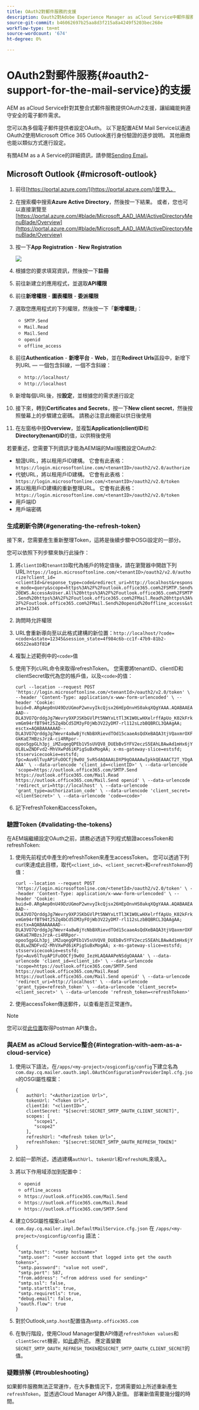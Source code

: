 ```yaml
---
title: OAuth2對郵件服務的支援
description: Oauth2對Adobe Experience Manager as aCloud Service中郵件服務的支援
source-git-commit: b46062697b25aa8d3f215a8a4249f5203bec268e
workflow-type: tm+mt
source-wordcount: '674'
ht-degree: 0%

---
```



# OAuth2對郵件服務{#oauth2-support-for-the-mail-service}的支援

AEM as aCloud Service針對其整合式郵件服務提供OAuth2支援，讓組織能夠遵守安全的電子郵件需求。

您可以為多個電子郵件提供者設定OAuth。 以下是配置AEM Mail Service以通過OAuth2使用Microsoft Office 365 Outlook進行身份驗證的逐步說明。 其他廠商也能以類似方式進行設定。

有關AEM as a A Service的詳細資訊，請參閱[Sending Email](/help/implementing/developing/introduction/development-guidelines.md#sending-email)。

## Microsoft Outlook {#microsoft-outlook}

1. 前往[https://portal.azure.com/](https://portal.azure.com/)並登入。
1. 在搜索欄中搜索&#x200B;**Azure Active Directory**，然後按一下結果。 或者，您也可以直接瀏覽至[https://portal.azure.com/#blade/Microsoft_AAD_IAM/ActiveDirectoryMenuBlade/Overview](https://portal.azure.com/#blade/Microsoft_AAD_IAM/ActiveDirectoryMenuBlade/Overview)
1. 按一下&#x200B;**App Registration** - **New Registration**

   ![](assets/oauth-outlook1.png)

1. 根據您的要求填寫資訊，然後按一下&#x200B;**註冊**
1. 前往新建立的應用程式，並選取&#x200B;**API權限**
1. 前往&#x200B;**新增權限** - **圖表權限** - **委派權限**
1. 選取您應用程式的下列權限，然後按一下「**新增權限**」：
   * `SMTP.Send`
   * `Mail.Read`
   * `Mail.Send`
   * `openid`
   * `offline_access`
1. 前往&#x200B;**Authentication** - **新增平台** - **Web**，並在&#x200B;**Redirect Urls**&#x200B;區段中，新增下列URL — 一個包含斜線，一個不含斜線：
   * `http://localhost/`
   * `http://localhost`
1. 新增每個URL後，按&#x200B;**設定**，並根據您的需求進行設定
1. 接下來，轉到&#x200B;**Certificates and Secrets**，按一下&#x200B;**New client secret**，然後按照螢幕上的步驟建立密碼。 請務必注意此機密以供日後使用
1. 在左窗格中按&#x200B;**Overview**，並複製&#x200B;**Application(client)ID**&#x200B;和&#x200B;**Directory(tenant)ID**&#x200B;的值，以供稍後使用

若要重述，您需要下列資訊才能為AEM端的Mail服務設定OAuth2:

* 驗證URL，將以租用戶ID建構。 它會有此表格：`https://login.microsoftonline.com/<tenantID>/oauth2/v2.0/authorize`
* 代號URL，將以租用戶ID建構。 它會有此表格：`https://login.microsoftonline.com/<tenantID>/oauth2/v2.0/token`
* 將以租用戶ID建構的重新整理URL。 它會有此表格：`https://login.microsoftonline.com/<tenantID>/oauth2/v2.0/token`
* 用戶端ID
* 用戶端密碼

### 生成刷新令牌{#generating-the-refresh-token}

接下來，您需要產生重新整理Token，這將是後續步驟中OSGi設定的一部分。

您可以依照下列步驟來執行此操作：

1. 將`clientID`和`tenantID`取代為帳戶的特定值後，請在瀏覽器中開啟下列URL:`https://login.microsoftonline.com/<tenantID>/oauth2/v2.0/authorize?client_id=<clientId>&response_type=code&redirect_uri=http://localhost&response_mode=query&scope=https%3A%2F%2Foutlook.office365.com%2FSMTP.Send%20EWS.AccessAsUser.All%20https%3A%2F%2Foutlook.office365.com%2FSMTP.Send%20https%3A%2F%2Foutlook.office365.com%2FMail.Read%20https%3A%2F%2Foutlook.office365.com%2FMail.Send%20openid%20offline_access&state=12345`
1. 詢問時允許權限
1. URL會重新導向至以此格式建構的新位置：`http://localhost/?code=<code>&state=12345&session_state=4f984c6b-cc1f-47b9-81b2-66522ea83f81#`
1. 複製上述範例中的`<code>`值
1. 使用下列cURL命令來取得refreshToken。 您需要將tenantID、clientID和clientSecret取代為您的帳戶值，以及`<code>`的值：

   `curl --location --request POST 'https://login.microsoftonline.com/<tenantId>/oauth2/v2.0/token' \
--header 'Content-Type: application/x-www-form-urlencoded' \
--header 'Cookie: buid=0.ARgAep0nU49DzUGmoP2wnvyIkcQjsx26HEpOnvHS0akqXQgYAAA.AQABAAEAAAD--DLA3VO7QrddgJg7Wevry9XPJSKbGVlPt5NWYxLtTl3K1W0LwHXelrffApUo_K02kFrkvmGm94rfBT94t25Zq4bCd5IM3yFOjWb3V22yDM7-rl112sLzbBQBRCL3QAAgAA; esctx=AQABAAAAAAD--DLA3VO7QrddgJg7Wevr4a8wBjYcNbBXRievdTOd15caaeAsQdXeBAQA3tjVQaxmrOXFGkKaE7HBzsJrzA-ci4RRpor-opoo5gpGLh3pj_iMZuqegQPEb1V5sUVQV8_DUEbBv5YFV2eczS5EAhLBAwAd1mHx6jYOL8LwZNDFvd2-MhVXwPd6iKPigSuBxMogAA; x-ms-gateway-slice=estsfd; stsservicecookie=estsfd; fpc=Auv6lTuyAP1FuOOCfj9w0U_5vR5dAQAAALDXP9gOAAAAwIpkkQEAAACT2T_YDgAAAA' \
--data-urlencode 'client_id=<clientID>' \
--data-urlencode 'scope=https://outlook.office365.com/SMTP.Send https://outlook.office365.com/Mail.Read https://outlook.office365.com/Mail.Send openid' \
--data-urlencode 'redirect_uri=http://localhost' \
--data-urlencode 'grant_type=authorization_code' \
--data-urlencode 'client_secret=<clientSecret>' \
--data-urlencode 'code=<code>'`

1. 記下refreshToken和accessToken。

### 驗證Token {#validating-the-tokens}

在AEM端繼續設定OAuth之前，請務必透過下列程式驗證accessToken和refreshToken:

1. 使用先前程式中產生的refreshToken來產生accessToken。 您可以透過下列curl來達成此目標，取代`<client_id>`、`<client_secret>`和`<refreshToken>`的值：

   `curl --location --request POST 'https://login.microsoftonline.com/<tenetId>/oauth2/v2.0/token' \
--header 'Content-Type: application/x-www-form-urlencoded' \
--header 'Cookie: buid=0.ARgAep0nU49DzUGmoP2wnvyIkcQjsx26HEpOnvHS0akqXQgYAAA.AQABAAEAAAD--DLA3VO7QrddgJg7Wevry9XPJSKbGVlPt5NWYxLtTl3K1W0LwHXelrffApUo_K02kFrkvmGm94rfBT94t25Zq4bCd5IM3yFOjWb3V22yDM7-rl112sLzbBQBRCL3QAAgAA; esctx=AQABAAAAAAD--DLA3VO7QrddgJg7Wevr4a8wBjYcNbBXRievdTOd15caaeAsQdXeBAQA3tjVQaxmrOXFGkKaE7HBzsJrzA-ci4RRpor-opoo5gpGLh3pj_iMZuqegQPEb1V5sUVQV8_DUEbBv5YFV2eczS5EAhLBAwAd1mHx6jYOL8LwZNDFvd2-MhVXwPd6iKPigSuBxMogAA; x-ms-gateway-slice=estsfd; stsservicecookie=estsfd; fpc=Auv6lTuyAP1FuOOCfj9w0U_IezHLAQAAAPeNSdgOAAAA' \
--data-urlencode 'client_id=<client_id>' \
--data-urlencode 'scope=https://outlook.office365.com/SMTP.Send https://outlook.office365.com/Mail.Read https://outlook.office365.com/Mail.Send openid' \
--data-urlencode 'redirect_uri=http://localhost' \
--data-urlencode 'grant_type=refresh_token' \
--data-urlencode 'client_secret=<client_secret>' \
--data-urlencode 'refresh_token=<refreshToken>'`

1. 使用accessToken傳送郵件，以查看是否正常運作。

>[!NOTE]
>
> 您可以從[此位置](https://docs.microsoft.com/en-us/azure/active-directory/develop/v2-oauth2-auth-code-flow)取得Postman API集合。

### 與AEM as aCloud Service整合{#integration-with-aem-as-a-cloud-service}

1. 使用以下語法，在`/apps/<my-project>/osgiconfig/config`下建立名為`com.day.cq.mailer.oauth.impl.OAuthConfigurationProviderImpl.cfg.json`的OSGI屬性檔案：

   ```
   {
       authUrl: "<Authorization Url>",
       tokenUrl: "<Token Url>",
       clientId: "<clientID>",
       clientSecret: "$[secret:SECRET_SMTP_OAUTH_CLIENT_SECRET]",
       scopes: [
          "scope1",
          "scope2"
       ],
       refreshUrl: "<Refresh token Url>",
       refreshToken: "$[secret:SECRET_SMTP_OAUTH_REFRESH_TOKEN]"
   }
   ```

1. 如前一節所述，透過建構`authUrl`、`tokenUrl`和`refreshURL`來填入。
1. 將以下作用域添加到配置中：
   * `openid`
   * `offline_access`
   * `https://outlook.office365.com/Mail.Send`
   * `https://outlook.office365.com/Mail.Read`
   * `https://outlook.office365.com/SMTP.Send`
1. 建立OSGI屬性檔案`called com.day.cq.mailer.impl.DefaultMailService.cfg.json`
在 
`/apps/<my-project>/osgiconfig/config`  語法：

   ```
   {
    "smtp.host": "<smtp hostname>"
    "smtp.user": "<user account that logged into get the oauth tokens>",
    "smtp.password": "value not used",
    "smtp.port": 587,
    "from.address": "<from address used for sending>"
    "smtp.ssl": false,
    "smtp.starttls": true,
    "smtp.requiretls": true,
    "debug.email": false,
    "oauth.flow": true
   }
   ```

1. 對於Outlook,`smtp.host`配置值為`smtp.office365.com`
1. 在執行階段，使用Cloud Manager變數API傳遞`refreshToken values`和`clientSecret`機密，如[此處](/help/implementing/deploying/configuring-osgi.md#setting-values-via-api)所述。 應定義變數`SECRET_SMTP_OAUTH_REFRESH_TOKEN`和`SECRET_SMTP_OAUTH_CLIENT_SECRET`的值。

### 疑難排解 {#troubleshooting}

如果郵件服務無法正常運作，在大多數情況下，您將需要如上所述重新產生`refreshToken`，並透過Cloud Manager API傳入新值。 部署新值需要幾分鐘的時間。
